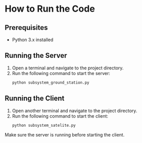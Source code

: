 # How to Run the Code

## Prerequisites

- Python 3.x installed

## Running the Server

1. Open a terminal and navigate to the project directory.
2. Run the following command to start the server:
    ```bash
    python subsystem_ground_station.py
    ```

## Running the Client

1. Open another terminal and navigate to the project directory.
2. Run the following command to start the client:
    ```bash
    python subsystem_satelite.py
    ```

Make sure the server is running before starting the client.

